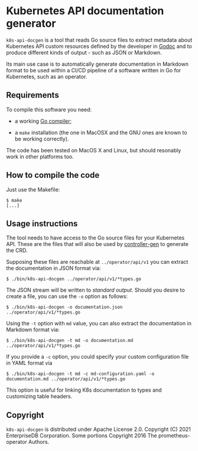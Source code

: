 # Kubernetes API documentation generator

`k8s-api-docgen` is a tool that reads Go source files to extract metadata
about Kubernetes API custom resources defined by the developer in [Godoc](https://blog.golang.org/godoc)
and to produce different kinds of output - such as JSON or Markdown.

Its main use case is to automatically generate documentation in Markdown
format to be used within a CI/CD pipeline of a software written in Go
for Kubernetes, such as an operator.

## Requirements

To compile this software you need:

- a working [Go compiler](https://golang.org/);

- a `make` installation (the one in MacOSX and the GNU ones are known to be
  working correctly).

The code has been tested on MacOS X and Linux, but should resonably work in other
platforms too.

## How to compile the code

Just use the Makefile:

    $ make
    [...]

## Usage instructions

The tool needs to have access to the Go source files for your Kubernetes API.
These are the files that will also be used by
[controller-gen](https://book.kubebuilder.io/reference/controller-gen.html) to
generate the CRD.

Supposing these files are reachable at `../operator/api/v1` you can extract the
documentation in JSON format via:

    $ ./bin/k8s-api-docgen ../operator/api/v1/*types.go

The JSON stream will be written to *standard output*. Should you desire to
create a file, you can use the `-o` option as follows:

    $ ./bin/k8s-api-docgen -o documentation.json ../operator/api/v1/*types.go

Using the `-t` option with `md` value, you can also extract the documentation in Markdown format via:

    $ ./bin/k8s-api-docgen -t md -o documentation.md ../operator/api/v1/*types.go

If you provide a `-c` option, you could specify your custom configuration file in YAML format via

    $ ./bin/k8s-api-docgen -t md -c md-configuration.yaml -o documentation.md ../operator/api/v1/*types.go

This option is useful for linking K8s documentation to types and customizing table headers.

## Copyright

`k8s-api-docgen` is distributed under Apache License 2.0.
Copyright (C) 2021 EnterpriseDB Corporation.
Some portions Copyright 2016 The prometheus-operator Authors.
